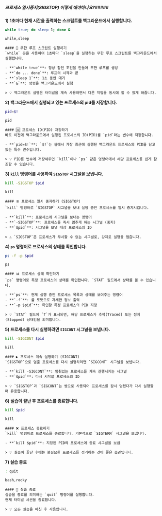 ##### 프로세스 일시중지(SIGSTOP) 어떻게 해야하나요?#####

**1) 1초마다 현재 시간을 출력하는 스크립트를 백그라운드에서 실행합니다.**
```bash
while true; do sleep 1; done &
```
```tech
while,sleep
```
```desc
#### 🔄 무한 루프 스크립트 실행하기
`while` 문을 사용하여 1초마다 `sleep`을 실행하는 무한 루프 스크립트를 백그라운드에서 실행합니다.

- **`while true`**: 항상 참인 조건을 만들어 무한 루프를 생성
- **`do ... done`**: 루프의 시작과 끝
- **`sleep 1`**: 1초 동안 대기
- **`&`**: 명령을 백그라운드에서 실행

> 💡 백그라운드 실행은 터미널을 계속 사용하면서 다른 작업을 동시에 할 수 있게 해줍니다.
```

**2) 백그라운드에서 실행되고 있는 프로세스의 pid를 저장합니다.**
```bash
pid=$!    
```
```tech
pid
```
```desc
#### 🆔 프로세스 ID(PID) 저장하기
바로 이전에 백그라운드에서 실행된 프로세스의 ID(PID)를 `pid`라는 변수에 저장합니다.

- **`pid=$!`**: `$!`는 셸에서 가장 최근에 실행된 백그라운드 프로세스의 PID를 담고 있는 특수 변수입니다.

> 💡 PID를 변수에 저장해두면 `kill`이나 `ps` 같은 명령어에서 해당 프로세스를 쉽게 참조할 수 있습니다.
```

**3) `kill` 명령어를 사용하여 `SIGSTOP` 시그널을 보냅니다.**
```bash
kill -SIGSTOP $pid                    
```
```tech
kill
```
```desc
#### ⏸️ 프로세스 일시 중지하기 (SIGSTOP)
`kill` 명령어로 `SIGSTOP` 시그널을 보내 실행 중인 프로세스를 일시 중지시킵니다.

- **`kill`**: 프로세스에 시그널을 보내는 명령어
- **`-SIGSTOP`**: 프로세스를 즉시 멈추게 하는 시그널 (중지)
- **`$pid`**: 시그널을 보낼 대상 프로세스의 ID

> ⚠️ `SIGSTOP`은 프로세스가 무시할 수 없는 시그널로, 강제로 실행을 멈춥니다.
```

**4) `ps` 명령어로 프로세스의 상태를 확인합니다.**
```bash
ps -f -p $pid
```
```tech
ps
```
```desc
#### 📊 프로세스 상태 확인하기
`ps` 명령어로 특정 프로세스의 상태를 확인합니다. `STAT` 필드에서 상태를 볼 수 있습니다.

- **`ps`**: 현재 실행 중인 프로세스 목록과 상태를 보여주는 명령어
- **`-f`**: 풀 포맷으로 자세한 정보 출력
- **`-p $pid`**: 확인할 특정 프로세스의 PID 지정

> 💡 `STAT` 필드에 `T`가 표시되면, 해당 프로세스가 추적(Traced) 또는 정지(Stopped) 상태임을 의미합니다.
```

**5) 프로세스를 다시 실행하려면 `SIGCONT` 시그널을 보냅니다.**
```bash
kill -SIGCONT $pid
```
```tech
kill
```
```desc
#### ▶️ 프로세스 계속 실행하기 (SIGCONT)
`SIGSTOP`으로 멈춘 프로세스를 다시 실행하려면 `SIGCONT` 시그널을 보냅니다.

- **`kill -SIGCONT`**: 멈춰있는 프로세스를 계속 진행시키는 시그널
- **`$pid`**: 다시 시작할 프로세스의 ID

> 💡 `SIGSTOP`과 `SIGCONT`는 쌍으로 사용되어 프로세스를 잠시 멈췄다가 다시 실행할 때 유용합니다.
```

**6) 실습이 끝난 후 프로세스를 종료합니다.**
```bash
kill $pid
```
```tech
kill
```
```desc
#### ❌ 프로세스 종료하기
`kill` 명령어로 프로세스를 종료합니다. 기본적으로 `SIGTERM` 시그널을 보냅니다.

- **`kill $pid`**: 지정된 PID의 프로세스에 종료 시그널을 보냄

> 💡 실습이 끝난 후에는 불필요한 프로세스를 정리하는 것이 좋은 습관입니다.
```

**7) 실습 종료**

```bash
: quit
```

```tech
bash,rocky
```

```desc
#### 👋 실습 종료
실습을 종료를 의미하는 `quit` 명령어를 실행합니다.
현재 터미널 세션을 종료합니다.

> 💡 모든 실습을 마친 후 사용합니다.
```
